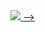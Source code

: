<!--Copyright 2019 Arindam Hazra aka Xynox <https://xynox.codes/>

Licensed under the Apache License, Version 2.0(the "License");
you may not use this file except in compliance with the License.
You may obtain a copy of the License at

http://www.apache.org/licenses/LICENSE-2.0

Unless required by applicable law or agreed to in writing, software
distributed under the License is distributed on an "AS IS" BASIS,
    WITHOUT WARRANTIES OR CONDITIONS OF ANY KIND, either express or implied.
    See the License for the specific language governing permissions and
limitations under the License.
-->

 <a href="https://github.com/MariiaS3">
        <img src="https://github-readme-streak-stats.herokuapp.com?user=MariiaS3&hide_border=true&background=0D1117&currStreakLabel=FFFFFF&sideLabels=FFFFFF&currStreakNum=FFFFFF&dates=FFFFFF&sideNums=FFFFFF&fire=db1cff&ring=db1cff&stroke=FFFFFFFF)](https://git.io/streak-stats" />
<!--     </a>
        <a href="https://open.spotify.com/user/zrei8evwinfjy9d27fjon68hh?si=eed83da070104091">
        <img src="https://spotify-github-profile.vercel.app/api/view?uid=zrei8evwinfjy9d27fjon68hh&cover_image=true&theme=novatorem" width="500px"/>
    </a>
</p>
 -->
<!-- ![](https://komarev.com/ghpvc/?username=XynoxTheDev&style=flat-square)
![status](https://dev.discordprofiles.me/badge/status/594853883742912512?style=flat-square)
![playing](https://dev.discordprofiles.me/badge/playing/594853883742912512?style=flat-square)
![vscode](https://dev.discordprofiles.me/badge/vscode/594853883742912512?style=flat-square)
![intellij](https://dev.discordprofiles.me/badge/intellij/594853883742912512?style=flat-square)
[![spotify](https://dev.discordprofiles.me/badge/spotify/594853883742912512?style=flat-square)](https://dev.discordprofiles.me/openspotify/594853883742912512?style=flat-square) -->




<!-- <p>
  <a href="https://mariias3.github.io/"><img align="left" src="https://icon-library.com/images/joystick-icon/joystick-icon-12.jpg" width="50px"/></a>
  <br><br><br>
  <img src="https://img.shields.io/badge/C-00599C?style=for-the-badge&logo=c&logoColor=white&style=Flat" />
  <img src="https://img.shields.io/badge/C%2B%2B-00599C?style=for-the-badge&logo=c%2B%2B&logoColor=white&style=Flat" />
  <img src="https://img.shields.io/badge/Git-F05032?style=for-the-badge&logo=git&logoColor=white&style=Flat" />
  <img src="https://img.shields.io/badge/Linux-FCC624?style=for-the-badge&logo=linux&logoColor=black&style=Flat" />
  <img src="https://img.shields.io/badge/Python-3776AB?style=for-the-badge&logo=python&logoColor=white&style=Flat" />
  <img src="https://img.shields.io/badge/HTML-E34F26?style=for-the-badge&logo=html&logoColor=whit&style=Flate" />
  <img src="https://img.shields.io/badge/CSS-1572B6?style=for-the-badge&logo=css&logoColor=white&style=Flat" />
  <img src="https://img.shields.io/badge/JavaScript-323330?style=for-the-badge&logo=javascript&logoColor=F7DF1E&style=Flat" />
  <img src="https://img.shields.io/badge/Go-00ADD8?style=for-the-badge&logo=go&logoColor=white&style=Flat" />
  <img src="https://img.shields.io/badge/PostgreSQL-316192?style=for-the-badge&logo=postgresql&logoColor=white&style=Flat" />
  <img src="https://img.shields.io/badge/Godot-478CBF?style=for-the-badge&logo=GodotEngine&logoColor=white&style=Flat" />
  <img src="https://img.shields.io/badge/Jira-0052CC?style=for-the-badge&logo=Jira&logoColor=white&style=Flat" />
  <img src="https://img.shields.io/badge/Figma-F24E1E?style=for-the-badge&logo=figma&logoColor=white&style=Flat" />
 
</p>


<img src="https://github-readme-streak-stats.herokuapp.com?user=MariiaS3&theme=nightowl&hide_border=true&date_format=M%20j%5B%2C%20Y%5D" alt="My gitchub stats" />
<img src="https://github-readme-stats.vercel.app/api/?username=timcreative&show_icons=true&include_all_commits=true&theme=nightowl&hide_border=true" alt="My github stats" />
<img  src="https://github-readme-stats.vercel.app/api/top-langs/?username=MariiaS3&theme=nightowl&hide_border=true&count-private=true" /> 
<!-- <img width="282" src="https://denvercoder1-github-readme-stats.vercel.app/api/pin/?username=MariiaS3&repo=MariiaS3&theme=nightowl&hide_border=true&show_icons=false" alt="github-readme-streak-stats">  -->
<!-- <a href="https://gitlab.com/MariiaS3">
  <img
    alt="GitLab"
    src="https://img.shields.io/badge/GitLab-330F63?style=for-the-badge&logo=gitlab&logoColor=white&style=Flat"
  />
</a>
<a href="https://www.instagram.com/marichka_sydor/">
  <img
    alt="Instagram"
    src="https://img.shields.io/badge/Instagram-E4405F?logo=instagram&logoColor=white&style=Flat"
  />
</a>
<a href="https://www.facebook.com/profile.php?id=100010762445803">
  <img
    alt="Facebook"
    src="https://img.shields.io/badge/Facebook-1877F2?style=for-the-badge&logo=facebook&logoColor=white&style=Flat"
  />
</a>

<p>
 <img src="https://img.shields.io/badge/Firefox_Browser-FF7139?style=for-the-badge&logo=Firefox-Browser&logoColor=white&style=Flat" />
 <img src="https://img.shields.io/badge/manjaro-35BF5C?style=for-the-badge&logo=manjaro&logoColor=white&style=Flat" />
 <img src="https://img.shields.io/badge/Visual_Studio-5C2D91?style=for-the-badge&logo=visual%20studio&logoColor=white&style=Flat" />
 <img src="https://img.shields.io/badge/Overleaf-47A141?style=for-the-badge&logo=Overleaf&logoColor=white&style=Flat" />

</p>
 --> -->
